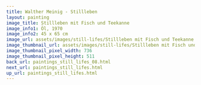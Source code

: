 ```yaml
---
title: Walther Meinig - Stillleben
layout: painting
image_title: Stillleben mit Fisch und Teekanne
image_info1: Öl, 1970
image_info2: 45 x 65 cm
image_url: assets/images/still-lifes/Stillleben mit Fisch und Teekanne.png
image_thumbnail_url: assets/images/still-lifes/Stillleben mit Fisch und Teekanne-klein.png
image_thumbnail_pixel_width: 736
image_thumbnail_pixel_height: 511
back_url: paintings_still_lifes_08.html
next_url: paintings_still_lifes.html
up_url: paintings_still_lifes.html
---
```

